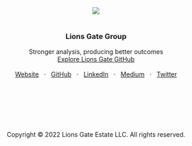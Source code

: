 <p align="center">
  <a href=#>
    <img src="https://user-images.githubusercontent.com/1711854/201205556-36bf608d-452f-4172-ac0b-cf6124231446.png">
  </a>
  <br/>
  <br/>
</p>

<h3 align="center">Lions Gate Group</h3>

<p align="center">
  Stronger analysis, producing better outcomes
  <br/>
  <a href="https://github.com/lionsgategrp">Explore Lions Gate GitHub</a>
  <br/>
  <br/>
  <a href=#>Website</a>
  &nbsp; · &nbsp;
  <a href="https://github.com/lionsgategrp">GitHub</a>
  &nbsp; · &nbsp;
  <a href="https://www.linkedin.com/">LinkedIn</a>
  &nbsp; · &nbsp;
  <a href="https://medium.com/@guylepage3">Medium</a>
  &nbsp; · &nbsp;
  <a href="https://twitter.com/lionsgategrp">Twitter</a>
  <br/>
  <br/>
  <br/>
  <br/>
  <br/>
  <br/>
  <br/>
  <br/>
    Copyright © 2022 Lions Gate Estate LLC. All rights reserved.
  </p>
</p>


<br/>

